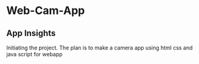 # Web-Cam-App
## App Insights
<p> Initiating the project. The plan is to make a camera app using html css and java script for webapp</p>
